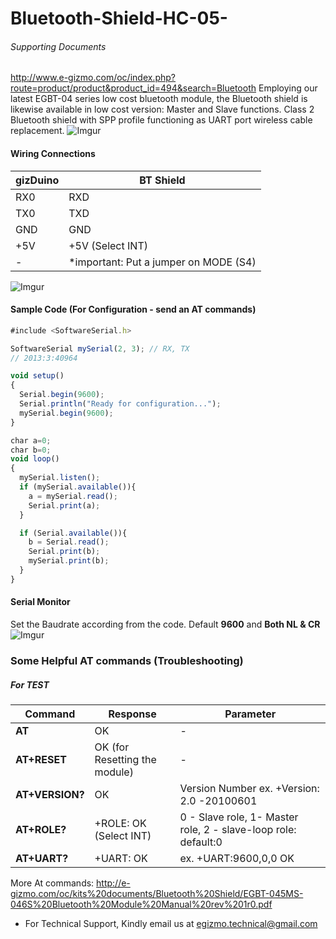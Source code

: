 # Bluetooth-Shield-HC-05-

###### Supporting Documents
http://www.e-gizmo.com/oc/index.php?route=product/product&product_id=494&search=Bluetooth
Employing our latest EGBT-04 series low cost bluetooth module, the Bluetooth shield is likewise available in low cost version: Master and Slave functions. Class 2 Bluetooth shield with SPP profile functioning as UART port wireless cable replacement. 
![Imgur](http://i.imgur.com/FwYOv3i.jpg)

#### Wiring Connections

gizDuino | BT Shield
------------ | -------------
RX0 | RXD
TX0 | TXD
GND | GND
+5V | +5V (Select INT)
-|*important: Put a jumper on MODE (S4)

![Imgur](http://i.imgur.com/Pyurk4c.jpg)

#### Sample Code (For Configuration  - send an AT commands)
```javascript
#include <SoftwareSerial.h>

SoftwareSerial mySerial(2, 3); // RX, TX
// 2013:3:40964

void setup()  
{
  Serial.begin(9600);
  Serial.println("Ready for configuration...");
  mySerial.begin(9600);
}

char a=0;
char b=0;
void loop()
{
  mySerial.listen();
  if (mySerial.available()){
    a = mySerial.read();
    Serial.print(a);
  }

  if (Serial.available()){
    b = Serial.read();
    Serial.print(b);
    mySerial.print(b);
  }
}
```

#### Serial Monitor
Set the Baudrate according from the code. Default **9600** and **Both NL & CR**
![Imgur](http://i.imgur.com/BJNGIF4.png)

### Some Helpful AT commands (Troubleshooting)
##### For TEST
Command | Response | Parameter
------------ | -------------| -------------|
**AT** | OK |-|
**AT+RESET** | OK   (for Resetting the module)|-|
**AT+VERSION?** | OK | Version Number ex. +Version: 2.0 -20100601
**AT+ROLE?** | +ROLE:<param> OK (Select INT) | 0 - Slave role, 1- Master role, 2 - slave-loop role: default:0
**AT+UART?** | +UART:<param> OK |ex. +UART:9600,0,0 OK|

More At commands: http://e-gizmo.com/oc/kits%20documents/Bluetooth%20Shield/EGBT-045MS-046S%20Bluetooth%20Module%20Manual%20rev%201r0.pdf
- For Technical Support, Kindly email us at egizmo.technical@gmail.com
